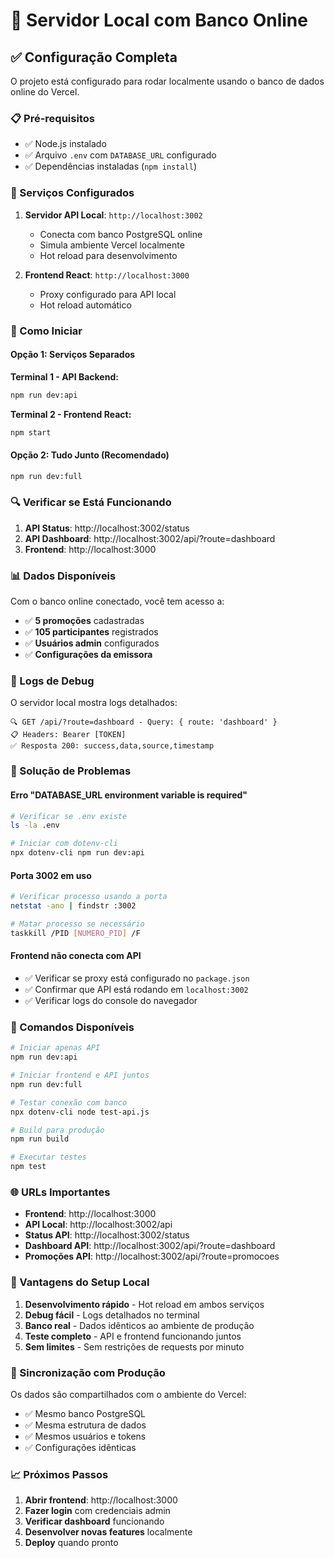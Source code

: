 # 🚀 Servidor Local com Banco Online

## ✅ Configuração Completa

O projeto está configurado para rodar localmente usando o banco de dados online do Vercel.

### 📋 Pré-requisitos

- ✅ Node.js instalado
- ✅ Arquivo `.env` com `DATABASE_URL` configurado
- ✅ Dependências instaladas (`npm install`)

### 🔧 Serviços Configurados

1. **Servidor API Local**: `http://localhost:3002`
   - Conecta com banco PostgreSQL online
   - Simula ambiente Vercel localmente
   - Hot reload para desenvolvimento

2. **Frontend React**: `http://localhost:3000`
   - Proxy configurado para API local
   - Hot reload automático

### 🚀 Como Iniciar

#### Opção 1: Serviços Separados

**Terminal 1 - API Backend:**
```bash
npm run dev:api
```

**Terminal 2 - Frontend React:**
```bash
npm start
```

#### Opção 2: Tudo Junto (Recomendado)
```bash
npm run dev:full
```

### 🔍 Verificar se Está Funcionando

1. **API Status**: http://localhost:3002/status
2. **API Dashboard**: http://localhost:3002/api/?route=dashboard
3. **Frontend**: http://localhost:3000

### 📊 Dados Disponíveis

Com o banco online conectado, você tem acesso a:
- ✅ **5 promoções** cadastradas
- ✅ **105 participantes** registrados
- ✅ **Usuários admin** configurados
- ✅ **Configurações da emissora**

### 🔧 Logs de Debug

O servidor local mostra logs detalhados:
```
🔍 GET /api/?route=dashboard - Query: { route: 'dashboard' }
📋 Headers: Bearer [TOKEN]
✅ Resposta 200: success,data,source,timestamp
```

### 🐛 Solução de Problemas

#### Erro "DATABASE_URL environment variable is required"
```bash
# Verificar se .env existe
ls -la .env

# Iniciar com dotenv-cli
npx dotenv-cli npm run dev:api
```

#### Porta 3002 em uso
```bash
# Verificar processo usando a porta
netstat -ano | findstr :3002

# Matar processo se necessário
taskkill /PID [NUMERO_PID] /F
```

#### Frontend não conecta com API
- ✅ Verificar se proxy está configurado no `package.json`
- ✅ Confirmar que API está rodando em `localhost:3002`
- ✅ Verificar logs do console do navegador

### 📝 Comandos Disponíveis

```bash
# Iniciar apenas API
npm run dev:api

# Iniciar frontend e API juntos
npm run dev:full

# Testar conexão com banco
npx dotenv-cli node test-api.js

# Build para produção
npm run build

# Executar testes
npm test
```

### 🌐 URLs Importantes

- **Frontend**: http://localhost:3000
- **API Local**: http://localhost:3002/api
- **Status API**: http://localhost:3002/status
- **Dashboard API**: http://localhost:3002/api/?route=dashboard
- **Promoções API**: http://localhost:3002/api/?route=promocoes

### 🎯 Vantagens do Setup Local

1. **Desenvolvimento rápido** - Hot reload em ambos serviços
2. **Debug fácil** - Logs detalhados no terminal
3. **Banco real** - Dados idênticos ao ambiente de produção
4. **Teste completo** - API e frontend funcionando juntos
5. **Sem limites** - Sem restrições de requests por minuto

### 🔄 Sincronização com Produção

Os dados são compartilhados com o ambiente do Vercel:
- ✅ Mesmo banco PostgreSQL
- ✅ Mesma estrutura de dados
- ✅ Mesmos usuários e tokens
- ✅ Configurações idênticas

### 📈 Próximos Passos

1. **Abrir frontend**: http://localhost:3000
2. **Fazer login** com credenciais admin
3. **Verificar dashboard** funcionando
4. **Desenvolver novas features** localmente
5. **Deploy** quando pronto